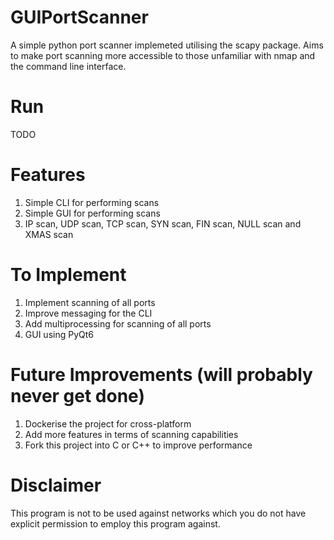 # GUIPortScanner

<p>A simple python port scanner implemeted utilising the scapy package. Aims 
to make port scanning more accessible to those unfamiliar with nmap and the 
command line interface.</p>

# Run

<p>TODO</p>

# Features

1. Simple CLI for performing scans
2. Simple GUI for performing scans
3. IP scan, UDP scan, TCP scan, SYN scan, 
   FIN scan, NULL scan and XMAS scan

# To Implement

1. Implement scanning of all ports
2. Improve messaging for the CLI
3. Add multiprocessing for scanning of all ports
4. GUI using PyQt6

# Future Improvements (will probably never get done)

1. Dockerise the project for cross-platform
2. Add more features in terms of scanning capabilities
3. Fork this project into C or C++ to improve performance

# Disclaimer

<p>This program is not to be used against networks which you do not have 
explicit permission to employ this program against.</p>

